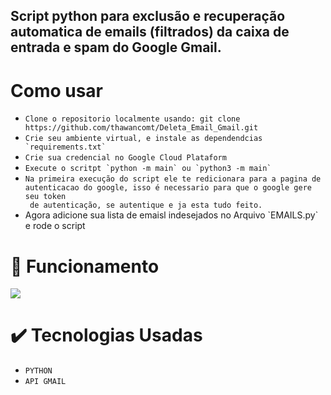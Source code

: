 
 
<h2>Script python para exclusão e recuperação automatica de emails (filtrados) da caixa de entrada e spam do Google Gmail.
</h2>



# Como usar
<ul>
 <li><code>Clone o repositorio localmente usando: git clone https://github.com/thawancomt/Deleta_Email_Gmail.git</code></li>
 <li><code>Crie seu ambiente virtual, e instale as dependendcias `requirements.txt`</code></li>
 <li><code>Crie sua credencial no Google Cloud Plataform</code></li>
 <li><code>Execute o scritpt `python -m main` ou `python3 -m main`</code></li>
 <li><code>Na primeira execução do script ele te redicionara para a pagina de autenticacao do google, isso é necessario para que o google gere seu token
 de autenticação, se autentique e ja esta tudo feito.</code></li>
 <li>Agora adicione sua lista de emaisl indesejados no Arquivo `EMAILS.py` e rode o script</li>
</ul>


# :hammer: Funcionamento
<img src="https://github.com/user-attachments/assets/22d8790c-b24c-4767-93c6-bd594dcc3ae5">


# :heavy_check_mark: Tecnologias Usadas
<ul>
<li><code>PYTHON</code></li>
 <li><code>API GMAIL</code></li>
</ul>

